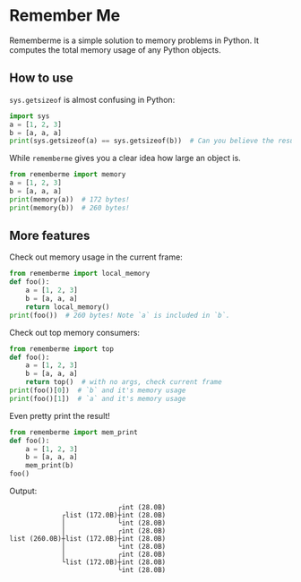 # Remember Me
Rememberme is a simple solution to memory problems in Python. It computes the total memory usage of any
Python objects.

## How to use
`sys.getsizeof` is almost confusing in Python:
```python
import sys
a = [1, 2, 3]
b = [a, a, a]
print(sys.getsizeof(a) == sys.getsizeof(b))  # Can you believe the result is `True~?
```
While `rememberme` gives you a clear idea how large an object is.
```python
from rememberme import memory
a = [1, 2, 3]
b = [a, a, a]
print(memory(a))  # 172 bytes!
print(memory(b))  # 260 bytes!
```

## More features
Check out memory usage in the current frame:
```python
from rememberme import local_memory
def foo():
    a = [1, 2, 3]
    b = [a, a, a]
    return local_memory()
print(foo())  # 260 bytes! Note `a` is included in `b`.
```
Check out top memory consumers:
```python
from rememberme import top
def foo():
    a = [1, 2, 3]
    b = [a, a, a]
    return top()  # with no args, check current frame
print(foo()[0])  # `b` and it's memory usage
print(foo()[1])  # `a` and it's memory usage
```
Even pretty print the result!
```python
from rememberme import mem_print
def foo():
    a = [1, 2, 3]
    b = [a, a, a]
    mem_print(b)
foo()
```
Output:
```
                           ┌int (28.0B)
             ┌list (172.0B)┼int (28.0B)
             │             └int (28.0B)
             │             ┌int (28.0B)
list (260.0B)┼list (172.0B)┼int (28.0B)
             │             └int (28.0B)
             │             ┌int (28.0B)
             └list (172.0B)┼int (28.0B)
                           └int (28.0B)
```